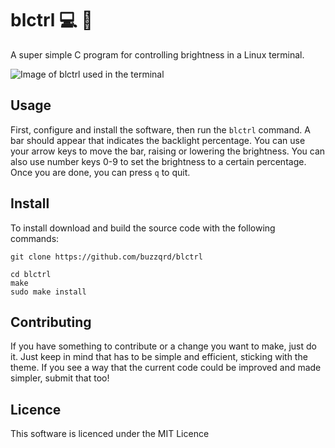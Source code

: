 # blctrl  :computer: :high_brightness:

A super simple C program for controlling brightness in a Linux terminal.

![Image of blctrl used in the terminal](https://buzzqrd.com/images/blctrl_example_1.png)

## Usage

First, configure and install the software, then run the `blctrl` command. A bar should appear that indicates the backlight percentage. You can use your arrow keys to move the bar, raising or lowering the brightness. You can also use number keys 0-9 to set the brightness to a certain percentage. Once you are done, you can press `q` to quit.

## Install

To install download and build the source code with the following commands:

```
git clone https://github.com/buzzqrd/blctrl

cd blctrl
make
sudo make install
```

## Contributing

If you have something to contribute or a change you want to make, just do it. Just keep in mind that has to be simple and efficient, sticking with the theme. If you see a way that the current code could be improved and made simpler, submit that too!

## Licence

This software is licenced under the MIT Licence

